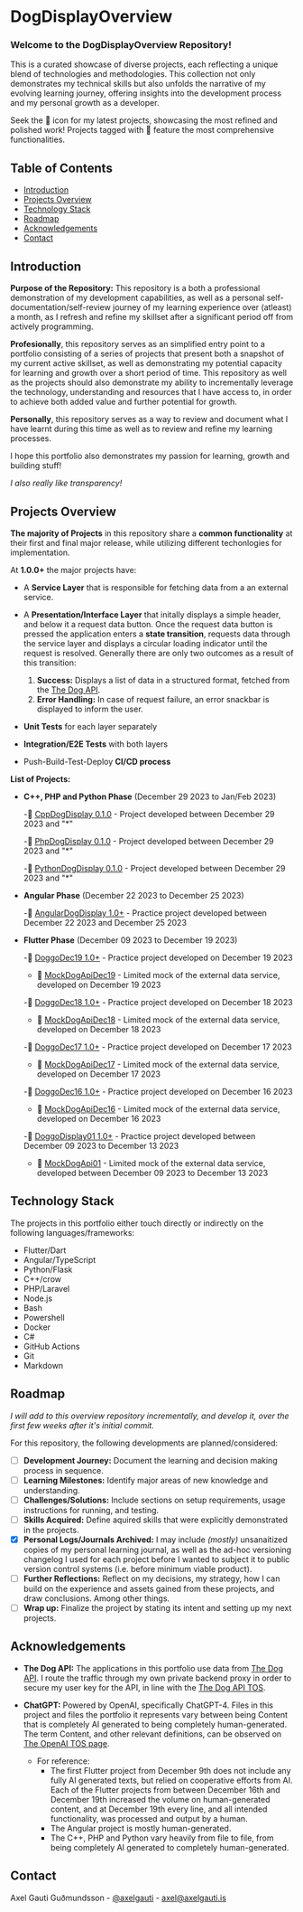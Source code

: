 # DogDisplayOverview

### **Welcome to the DogDisplayOverview Repository!**
This is a curated showcase of diverse projects, each reflecting a unique blend of technologies and methodologies. This collection not only demonstrates my technical skills but also unfolds the narrative of my evolving learning journey, offering insights into the development process and my personal growth as a developer.

Seek the 🎯 icon for my latest projects, showcasing the most refined and polished work! Projects tagged with 💯 feature the most comprehensive functionalities.

## Table of Contents
- [Introduction](#introduction)
- [Projects Overview](#projects-overview)
- [Technology Stack](#technology-stack)
- [Roadmap](#roadmap)
- [Acknowledgements](#acknowledgements)
- [Contact](#contact)

## Introduction

**Purpose of the Repository:** This repository is a both a professional demonstration of my development capabilities, as well as a personal self-documentation/self-review journey of my learning experience over (atleast) a month, as I refresh and refine my skillset after a significant period off from actively programming.

**Profesionally**, this repository serves as an simplified entry point to a portfolio consisting of a series of projects that present both a snapshot of my current active skillset, as well as demonstrating my potential capacity for learning and growth over a short period of time. This repository as well as the projects should also demonstrate my ability to incrementally leverage the technology, understanding and resources that I have access to, in order to achieve both added value and further potential for growth.

**Personally**, this repository serves as a way to review and document what I have learnt during this time as well as to review and refine my learning processes.

I hope this portfolio also demonstrates my passion for learning, growth and building stuff!

*I also really like transparency!*

## Projects Overview

**The majority of Projects** in this repository share a **common functionality** at their first and final major release, while utilizing different techonlogies for implementation.

At **1.0.0+** the major projects have:
- A **Service Layer** that is responsible for fetching data from a an external service.
- A **Presentation/Interface Layer** that initally displays a simple header, and below it a request data button. Once the request data button is pressed the application enters a **state transition**, requests data through the service layer and displays a circular loading indicator until the request is resolved. Generally there are only two outcomes as a result of this transition:
    1. **Success:** Displays a list of data in a structured format, fetched from the [The Dog API](https://www.thedogapi.com).
    2. **Error Handling:** In case of request failure, an error snackbar is displayed to inform the user.

- **Unit Tests** for each layer separately
- **Integration/E2E Tests** with both layers
- Push-Build-Test-Deploy **CI/CD process**

**List of Projects:** 

 - **C++, PHP and Python Phase** (December 29 2023 to Jan/Feb 2023)
    
    -🎯 [CppDogDisplay 0.1.0](https://github.com/mittons/CppDogDisplay) - Project developed between December 29 2023 and "*"

    -🎯 [PhpDogDisplay 0.1.0](https://github.com/mittons/PhpDogDisplay) - Project developed between December 29 2023 and "*"

    -🎯 [PythonDogDisplay 0.1.0](https://github.com/mittons/PythonDogDisplay) - Project developed between December 29 2023 and "*"


 - **Angular Phase** (December 22 2023 to December 25 2023)
    
    -💯 [AngularDogDisplay 1.0+](https://github.com/mittons/AngularDogDisplay01) - Practice project developed between December 22 2023 and December 25 2023

 - **Flutter Phase** (December 09 2023 to December 19 2023)
    
    -💯 [DoggoDec19 1.0+](https://github.com/mittons/doggoDec19) - Practice project developed on December 19 2023
      - 💯 [MockDogApiDec19](https://github.com/mittons/MockDogApiDec19) - Limited mock of the external data service, developed on December 19 2023

    -💯 [DoggoDec18 1.0+](https://github.com/mittons/doggoDec18) - Practice project developed on December 18 2023
      - 💯 [MockDogApiDec18](https://github.com/mittons/MockDogApiDec18) - Limited mock of the external data service, developed on December 18 2023
    
    -💯 [DoggoDec17 1.0+](https://github.com/mittons/doggoDec17) - Practice project developed on December 17 2023
      - 💯 [MockDogApiDec17](https://github.com/mittons/MockDogApiDec17) - Limited mock of the external data service, developed on December 17 2023
    
    -💯 [DoggoDec16 1.0+](https://github.com/mittons/doggoDec16) - Practice project developed on December 16 2023
      - 💯 [MockDogApiDec16](https://github.com/mittons/MockDogApiDec16) - Limited mock of the external data service, developed on December 16 2023
    
    -💯 [DoggoDisplay01 1.0+](https://github.com/mittons/doggoDisplay01) - Practice project developed between December 09 2023 to December 13 2023
      - 💯 [MockDogApi01](https://github.com/mittons/MockDogApi01) - Limited mock of the external data service, developed between December 09 2023 to December 13 2023

## Technology Stack 
The projects in this portfolio either touch directly or indirectly on the following languages/frameworks:
- Flutter/Dart
- Angular/TypeScript
- Python/Flask
- C++/crow
- PHP/Laravel
- Node.js
- Bash
- Powershell
- Docker
- C#
- GitHub Actions
- Git
- Markdown

## Roadmap

*I will add to this overview repository incrementally, and develop it, over the first few weeks after it's initial commit.*

For this repository, the following developments are planned/considered:

- [ ] **Development Journey:** Document the learning and decision making process in sequence.
- [ ] **Learning Milestones:** Identify major areas of new knowledge and understanding.
- [ ] **Challenges/Solutions:** Include sections on setup requirements, usage instructions for running, and testing.
- [ ] **Skills Acquired:** Define aquired skills that were explicitly demonstrated in the projects.
- [X] **Personal Logs/Journals Archived:** I may include *(mostly)* unsanaitized copies of my personal learning journal, as well as the ad-hoc versioning changelog I used for each project before I wanted to subject it to public version control systems (i.e. before minimum viable product).
- [ ] **Further Reflections:** Reflect on my decisions, my strategy, how I can build on the experience and assets gained from these projects, and draw conclusions. Among other things.  
- [ ] **Wrap up:** Finalize the project by stating its intent and setting up my next projects.

## Acknowledgements

- **The Dog API:** The applications in this portfolio use data from [The Dog API](https://www.thedogapi.com). I route the traffic through my own private backend proxy in order to secure my user key for the API, in line with the [The Dog API TOS](https://thedogapi.com/terms).

- **ChatGPT:** Powered by OpenAI, specifically ChatGPT-4. Files in this project and files the portfolio it represents vary between being Content that is completely AI generated to being completely human-generated. The term Content, and other relevant definitions, can be observed on [The OpenAI TOS page](https://openai.com/policies/terms-of-use#using-our-services).
   - For reference: 
      - The first Flutter project from December 9th does not include any fully AI generated texts, but relied on cooperative efforts from AI. Each of the Flutter projects from between December 16th and December 19th increased the volume on human-generated content, and at December 19th every line, and all intended functionality, was processed and output by a human.
      - The Angular project is mostly human-generated.
      - The C++, PHP and Python vary heavily from file to file, from being completely AI generated to completely human-generated.

## Contact

Axel Gauti Guðmundsson - [@axelgauti](https://twitter.com/axelgauti) - axel@axelgauti.is